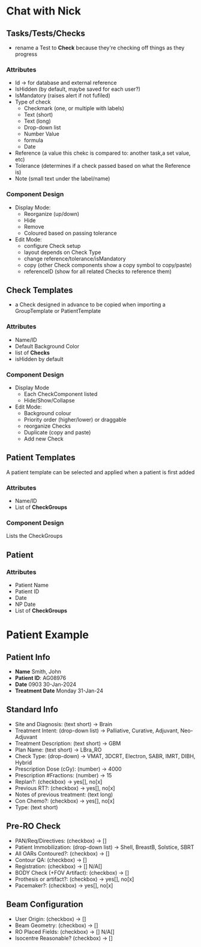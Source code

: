 # Chat with Nick

## Tasks/Tests/Checks
- rename a Test to **Check** because they're checking off things as they progress
### Attributes
  - Id -> for database and external reference
  - IsHidden (by default, maybe saved for each user?)
  - IsMandatory (raises alert if not fufiled)
  - Type of check
    - Checkmark (one, or multiple with labels)
    - Text (short)
    - Text (long)
    - Drop-down list
    - Number Value
    - formula
    - Date
  - Reference (a value this chekc is compared to: another task,a  set value, etc)
  - Tolerance (determines if a check passed based on what the Reference is)
  - Note (small text under the label/name)
### Component Design
- Display Mode:
  - Reorganize (up/down)
  - Hide
  - Remove
  - Coloured based on passing tolerance
- Edit Mode:
  - configure Check setup
  - layout depends on Check Type
  - change reference/tolerance/isMandatory  
  - copy (other Check components show a copy symbol to copy/paste)
  - referenceID (show for all related Checks to reference them)
## Check Templates
- a Check designed in advance to be copied when importing a GroupTemplate or PatientTemplate
### Attributes
- Name/ID
- Default Background Color
- list of **Checks** 
- isHidden by default
### Component Design
- Display Mode
  - Each CheckComponent listed
  - Hide/Show/Collapse
- Edit Mode:
  - Background colour
  - Priority order (higher/lower) or draggable
  - reorganize Checks
  - Duplicate (copy and paste)
  - Add new Check
## Patient Templates
A patient template can be selected and applied when a patient is first added
### Attributes
- Name/ID
- List of **CheckGroups**
### Component Design
Lists the CheckGroups
## Patient
### Attributes
- Patient Name
- Patient ID
- Date
- NP Date
- List of **CheckGroups**

# Patient Example
## Patient Info
- **Name** Smith, John
- **Patient ID**: AG08976
- **Date** 0903 30-Jan-2024
- **Treatment Date** Monday 31-Jan-24
## Standard Info
- Site and Diagnosis: (text short) -> Brain
- Treatment Intent: (drop-down list) -> Palliative, Curative, Adjuvant, Neo-Adjuvant
- Treatment Description: (text short) -> GBM
- Plan Name: (text short) -> LBra_RO
- Check Type: (drop-down) -> VMAT, 3DCRT, Electron, SABR, IMRT, DIBH, Hybrid
- Prescription Dose (cGy): (number) -> 4000
- Prescription #Fractions: (number) -> 15
- Replan?: (checkbox) -> yes[], no[x]
- Previous RT?: (checkbox) -> yes[], no[x]
- Notes of previous treatment: (text long)
- Con Chemo?: (checkbox) -> yes[], no[x]
- Type: (text short)
## Pre-RO Check
- PAN/Req/Directives: (checkbox) -> []
- Patient Immobilization: (drop-down list) -> Shell, BreastB, Solstice, SBRT
- All OARs Contoured?: (checkbox) -> []
- Contour QA: (checkbox) -> []
- Registration: (checkbox) -> [] N/A[]
- BODY Check (+FOV Artifact): (checkbox) -> []
- Prothesis or artifact?: (checkbox) -> yes[], no[x]
- Pacemaker?: (checkbox) -> yes[], no[x]
## Beam Configuration 
- User Origin: (checkbox) -> []
- Beam Geometry: (checkbox) -> []
- RO Placed Fields: (checkbox) -> [] N/A[]
- Isocentre Reasonable? (checkbox) -> []
